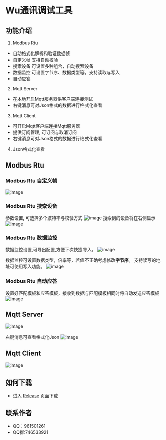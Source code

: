 # Wu通讯调试工具

## 功能介绍
1. Modbus Rtu 
- 自动格式化解析和验证数据帧
- 自定义帧  支持自动校验
- 搜索设备  可设置多种组合，自动搜索设备
- 数据监控  可设置字节序、数据类型等，支持读取与写入
- 自动应答  
2. Mqtt Server
- 在本地开启Mqtt服务器供客户端连接测试
- 右键消息可对Json格式的数据进行格式化查看
3. Mqtt Client
- 可开启Mqtt客户端连接Mqtt服务器
- 提供订阅管理, 可订阅与取消订阅
- 右键消息可对Json格式的数据进行格式化查看
4. Json格式化查看

## Modbus Rtu
### Modbus Rtu 自定义帧
![image](https://github.com/Monika1313/Wu.CommTool/blob/master/Wu.CommTool/Images/About/ModbusRtu自定义帧.png)

### Modbus Rtu 搜索设备
参数设置, 可选择多个波特率与校验方式
![image](https://github.com/Monika1313/Wu.CommTool/blob/master/Wu.CommTool/Images/About/ModbusRtu搜索设备设置.png)
搜索到的设备将在右侧显示
![image](https://github.com/Monika1313/Wu.CommTool/blob/master/Wu.CommTool/Images/About/ModbusRtu搜索设备中.png)

### Modbus Rtu 数据监控
数据监控设置,可导出配置,方便下次快捷导入。
![image](https://github.com/Monika1313/Wu.CommTool/blob/master/Wu.CommTool/Images/About/ModbusRtu数据监控设置.png)

数据监控可设置数据类型，倍率等，若值不正确考虑修改**字节序**。 支持读写的地址可使用写入功能。
![image](https://github.com/Monika1313/Wu.CommTool/blob/master/Wu.CommTool/Images/About/ModbusRtu数据监控.png)

### Modbus Rtu 自动应答
设置好匹配模板和应答模板，接收到数据与匹配模板相同时将自动发送应答模板
![image](https://github.com/Monika1313/Wu.CommTool/blob/master/Wu.CommTool/Images/About/ModbusRtu自动应答.png)

## Mqtt Server
![image](https://github.com/Monika1313/Wu.CommTool/blob/master/Wu.CommTool/Images/About/Mqtt服务器.png)

右键消息可查看格式化Json
![image](https://github.com/Monika1313/Wu.CommTool/blob/master/Wu.CommTool/Images/About/Mqtt服务器查看格式化Json.png)

## Mqtt Client
![image](https://github.com/Monika1313/Wu.CommTool/blob/master/Wu.CommTool/Images/About/Mqtt客户端.png)

## 如何下载
- 进入 [Release](https://github.com/Monika1313/Wu.CommTool/releases) 页面下载

## 联系作者
- QQ：961501261
- QQ群:746533921
